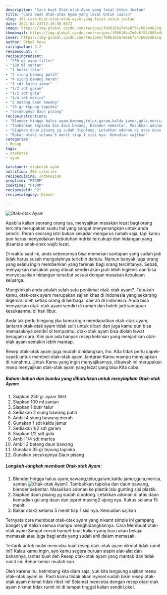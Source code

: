 ```yaml
---
description: "Cara buat Otak-otak Ayam yang lezat Untuk Jualan"
title: "Cara buat Otak-otak Ayam yang lezat Untuk Jualan"
slug: 367-cara-buat-otak-otak-ayam-yang-lezat-untuk-jualan
date: 2021-04-23T12:16:58.667Z
image: https://img-global.cpcdn.com/recipes/f09616ba7e0e6f54/680x482cq70/otak-otak-ayam-foto-resep-utama.jpg
thumbnail: https://img-global.cpcdn.com/recipes/f09616ba7e0e6f54/680x482cq70/otak-otak-ayam-foto-resep-utama.jpg
cover: https://img-global.cpcdn.com/recipes/f09616ba7e0e6f54/680x482cq70/otak-otak-ayam-foto-resep-utama.jpg
author: Ethel Rose
ratingvalue: 3.2
reviewcount: 3
recipeingredient:
- "250 gr ayam fillet"
- "100 ml santan"
- "1 butir telur"
- "2 siung bawang putih"
- "4 siung bawang merah"
- "1 sdt kaldu jamur"
- "1/2 sdt garam"
- "1/2 sdt gula"
- "1/4 sdt merica"
- "2 batang daun bawang"
- "35 gr tepung tapioka"
- "secukupnya Daun pisang"
recipeinstructions:
- "Blender hingga halus ayam,bawang,telur,garam,kaldu jamur,gula,merica, santan"
- "Tambahkan tapioka dan daun bawang, blender sebentar. Masukkan adonan ke plastik lalu gunting sisi plastik."
- "Siapkan daun pisang yg sudah dipotong. Letakkan adonan di atas daun kemudian gulung daun dan jepret masing2 ujung nya. Kukus selama 15 menit."
- "Bakar otak2 selama 5 menit tiap 1 sisi nya. Kemudian sajikan"
categories:
- Resep
tags:
- otakotak
- ayam

katakunci: otakotak ayam 
nutrition: 203 calories
recipecuisine: Indonesian
preptime: "PT39M"
cooktime: "PT50M"
recipeyield: "2"
recipecategory: Dinner

---
```



![Otak-otak Ayam](https://img-global.cpcdn.com/recipes/f09616ba7e0e6f54/680x482cq70/otak-otak-ayam-foto-resep-utama.jpg)

Apabila kalian seorang orang tua, menyajikan masakan lezat bagi orang tercinta merupakan suatu hal yang sangat menyenangkan untuk anda sendiri. Peran seorang istri bukan sekadar mengurus rumah saja, tapi kamu pun harus menyediakan kebutuhan nutrisi tercukupi dan hidangan yang disantap anak-anak wajib lezat.

Di waktu  saat ini, anda sebenarnya bisa memesan santapan yang sudah jadi tidak harus susah mengolahnya terlebih dahulu. Namun banyak juga orang yang selalu ingin memberikan yang terenak bagi orang tercintanya. Sebab, menyajikan masakan yang dibuat sendiri akan jauh lebih higienis dan bisa menyesuaikan hidangan tersebut sesuai dengan masakan kesukaan keluarga. 



Mungkinkah anda adalah salah satu penikmat otak-otak ayam?. Tahukah kamu, otak-otak ayam merupakan sajian khas di Indonesia yang sekarang digemari oleh setiap orang di berbagai daerah di Indonesia. Anda bisa menyajikan otak-otak ayam sendiri di rumah dan boleh jadi santapan kesukaanmu di hari libur.

Anda tak perlu bingung jika kamu ingin mendapatkan otak-otak ayam, lantaran otak-otak ayam tidak sulit untuk dicari dan juga kamu pun bisa memasaknya sendiri di tempatmu. otak-otak ayam bisa diolah lewat beragam cara. Kini pun ada banyak resep kekinian yang menjadikan otak-otak ayam semakin lebih mantap.

Resep otak-otak ayam juga mudah dihidangkan, lho. Kita tidak perlu capek-capek untuk membeli otak-otak ayam, lantaran Kamu mampu menyiapkan di rumahmu. Untuk Kamu yang ingin menyajikannya, dibawah ini merupakan resep menyajikan otak-otak ayam yang lezat yang bisa Kita coba.

<!--inarticleads1-->

##### Bahan-bahan dan bumbu yang dibutuhkan untuk menyiapkan Otak-otak Ayam:

1. Siapkan 250 gr ayam fillet
1. Siapkan 100 ml santan
1. Siapkan 1 butir telur
1. Sediakan 2 siung bawang putih
1. Ambil 4 siung bawang merah
1. Gunakan 1 sdt kaldu jamur
1. Sediakan 1/2 sdt garam
1. Siapkan 1/2 sdt gula
1. Ambil 1/4 sdt merica
1. Ambil 2 batang daun bawang
1. Gunakan 35 gr tepung tapioka
1. Gunakan secukupnya Daun pisang




<!--inarticleads2-->

##### Langkah-langkah membuat Otak-otak Ayam:

1. Blender hingga halus ayam,bawang,telur,garam,kaldu jamur,gula,merica, santan
<img src="https://img-global.cpcdn.com/steps/ae2debbbe22f10f0/160x128cq70/otak-otak-ayam-langkah-memasak-1-foto.jpg" alt="Otak-otak Ayam">1. Tambahkan tapioka dan daun bawang, blender sebentar. Masukkan adonan ke plastik lalu gunting sisi plastik.
1. Siapkan daun pisang yg sudah dipotong. Letakkan adonan di atas daun kemudian gulung daun dan jepret masing2 ujung nya. Kukus selama 15 menit.
1. Bakar otak2 selama 5 menit tiap 1 sisi nya. Kemudian sajikan




Ternyata cara membuat otak-otak ayam yang nikamt simple ini gampang banget ya! Kalian semua mampu menghidangkannya. Cara Membuat otak-otak ayam Sangat cocok banget buat kalian yang baru akan belajar memasak atau juga bagi anda yang sudah ahli dalam memasak.

Tertarik untuk mulai mencoba buat resep otak-otak ayam nikmat tidak rumit ini? Kalau kamu ingin, ayo kamu segera buruan siapin alat-alat dan bahannya, lantas buat deh Resep otak-otak ayam yang mantab dan tidak rumit ini. Benar-benar mudah kan. 

Oleh karena itu, ketimbang kita diam saja, yuk kita langsung sajikan resep otak-otak ayam ini. Pasti kamu tiidak akan nyesel sudah bikin resep otak-otak ayam nikmat tidak ribet ini! Selamat mencoba dengan resep otak-otak ayam nikmat tidak rumit ini di tempat tinggal kalian sendiri,oke!.

